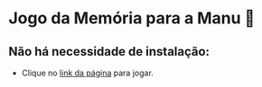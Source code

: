 # Jogo da Memória para a Manu  💭


## Não há necessidade de instalação:

- Clique no [link da página](https://jogos-da-manu.netlify.app) para jogar.

